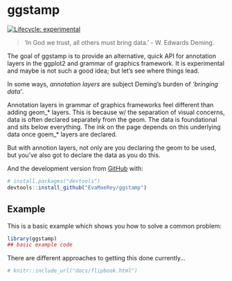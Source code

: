 
<!-- README.md is generated from README.Rmd. Please edit that file -->

# ggstamp

<!-- badges: start -->

[![Lifecycle:
experimental](https://img.shields.io/badge/lifecycle-experimental-orange.svg)](https://lifecycle.r-lib.org/articles/stages.html#experimental)
<!-- badges: end -->

> ‘In God we trust, all others must bring data.’ - W. Edwards Deming.

The goal of ggstamp is to provide an alternative, quick API for
annotation layers in the ggplot2 and grammar of graphics framework. It
is experimental and maybe is not such a good idea; but let’s see where
things lead.

In some ways, *annotation layers* are subject Deming’s burden of
*‘bringing data’*.

Annotation layers in grammar of graphics frameworks feel different than
adding geom\_\* layers. This is because w/ the separation of visual
concerns, data is often declared separately from the geom. The data is
foundational and sits below everything. The ink on the page depends on
this underlying data once goem\_\* layers are declared.

But with annotion layers, not only are you declaring the geom to be
used, but you’ve also got to declare the data as you do this.

And the development version from [GitHub](https://github.com/) with:

``` r
# install.packages("devtools")
devtools::install_github("EvaMaeRey/ggstamp")
```

## Example

This is a basic example which shows you how to solve a common problem:

``` r
library(ggstamp)
## basic example code
```

There are different approaches to getting this done currently…

``` r
# knitr::include_url("docs/flipbook.html")
```
